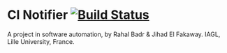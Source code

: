 # CI Notifier [![Build Status](https://travis-ci.com/rbadr/TravisFacebookBot.svg?token=xPpydP9QfcPypp7wkHkg&branch=master)](https://travis-ci.com/rbadr/TravisFacebookBot)

A project in software automation, by Rahal Badr & Jihad El Fakaway. IAGL, Lille University, France.